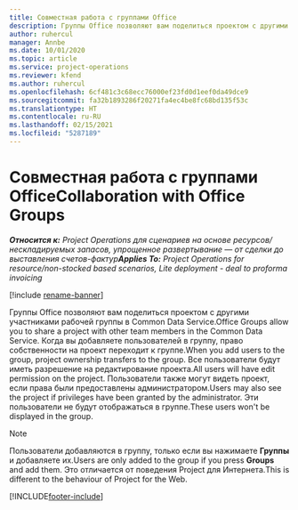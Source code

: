 ```yaml
---
title: Совместная работа с группами Office
description: Группы Office позволяют вам поделиться проектом с другими участниками рабочей группы в Common Data Service.
author: ruhercul
manager: Annbe
ms.date: 10/01/2020
ms.topic: article
ms.service: project-operations
ms.reviewer: kfend
ms.author: ruhercul
ms.openlocfilehash: 6cf481c3c68ecc76000ef23fd0d1eef0da49dce9
ms.sourcegitcommit: fa32b1893286f20271fa4ec4be8fc68bd135f53c
ms.translationtype: HT
ms.contentlocale: ru-RU
ms.lasthandoff: 02/15/2021
ms.locfileid: "5287189"
---
```

# <a name="collaboration-with-office-groups"></a><span data-ttu-id="f9851-103">Совместная работа с группами Office</span><span class="sxs-lookup"><span data-stu-id="f9851-103">Collaboration with Office Groups</span></span>

<span data-ttu-id="f9851-104">_**Относится к:** Project Operations для сценариев на основе ресурсов/нескладируемых запасов, упрощенное развертывание — от сделки до выставления счетов-фактур_</span><span class="sxs-lookup"><span data-stu-id="f9851-104">_**Applies To:** Project Operations for resource/non-stocked based scenarios, Lite deployment - deal to proforma invoicing_</span></span>

[!include [rename-banner](~/includes/cc-data-platform-banner.md)]

<span data-ttu-id="f9851-105">Группы Office позволяют вам поделиться проектом с другими участниками рабочей группы в Common Data Service.</span><span class="sxs-lookup"><span data-stu-id="f9851-105">Office Groups allow you to share a project with other team members in the Common Data Service.</span></span> <span data-ttu-id="f9851-106">Когда вы добавляете пользователей в группу, право собственности на проект переходит к группе.</span><span class="sxs-lookup"><span data-stu-id="f9851-106">When you add users to the group, project ownership transfers to the group.</span></span> <span data-ttu-id="f9851-107">Все пользователи будут иметь разрешение на редактирование проекта.</span><span class="sxs-lookup"><span data-stu-id="f9851-107">All users will have edit permission on the project.</span></span> <span data-ttu-id="f9851-108">Пользователи также могут видеть проект, если права были предоставлены администратором.</span><span class="sxs-lookup"><span data-stu-id="f9851-108">Users may also see the project if privileges have been granted by the administrator.</span></span> <span data-ttu-id="f9851-109">Эти пользователи не будут отображаться в группе.</span><span class="sxs-lookup"><span data-stu-id="f9851-109">These users won't be displayed in the group.</span></span>

> [!NOTE] 
> <span data-ttu-id="f9851-110">Пользователи добавляются в группу, только если вы нажимаете **Группы** и добавляете их.</span><span class="sxs-lookup"><span data-stu-id="f9851-110">Users are only added to the group if you press **Groups** and add them.</span></span> <span data-ttu-id="f9851-111">Это отличается от поведения Project для Интернета.</span><span class="sxs-lookup"><span data-stu-id="f9851-111">This is different to the behaviour of Project for the Web.</span></span> 



[!INCLUDE[footer-include](../includes/footer-banner.md)]